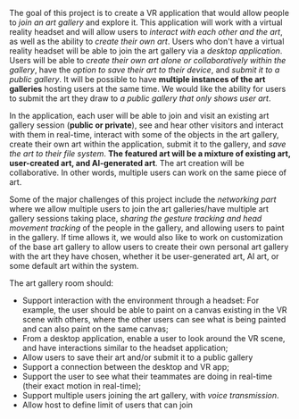 The goal of this project is to create a VR application that would allow people to *join an art gallery* and explore it. This application will work with a virtual reality headset and will allow users to *interact with each other and the art*, as well as the ability to *create their own art*. Users who don't have a virtual reality headset will be able to join the art gallery via a *desktop application*. Users will be able to *create their own art alone or collaboratively within the gallery*, have the *option to save their art to their device*, and *submit it to a public gallery*. It will be possible to have **multiple instances of the art galleries** hosting users at the same time. We would like the ability for users to submit the art they draw to *a public gallery that only shows user art*.

In the application, each user will be able to join and visit an existing art gallery session (**public or private**), see and hear other visitors and interact with them in real-time, interact with some of the objects in the art gallery, create their own art within the application, submit it to the gallery, and *save the art to their file system*. **The featured art will be a mixture of existing art, user-created art, and AI-generated art**. The art creation will be collaborative. In other words, multiple users can work on the same piece of art.

Some of the major challenges of this project include the *networking part* where we allow multiple users to join the art galleries/have multiple art gallery sessions taking place, *sharing the gesture tracking and head movement tracking* of the people in the gallery, and allowing users to paint in the gallery. If time allows it, we would also like to work on customization of the base art gallery to allow users to create their own personal art gallery with the art they have chosen, whether it be user-generated art, AI art, or some default art within the system. 

The art gallery room should:

- Support interaction with the environment through a headset: For example, the user should be able to paint on a canvas existing in the VR scene with others, where the other users can see what is being painted and can also paint on the same canvas;
- From a desktop application, enable a user to look around the VR scene, and have interactions similar to the headset application;
- Allow users to save their art and/or submit it to a public gallery
- Support a connection between the desktop and VR app;
- Support the user to see what their teammates are doing in real-time (their exact motion in real-time);
- Support multiple users joining the art gallery, with *voice transmission*.
- Allow host to define limit of users that can join